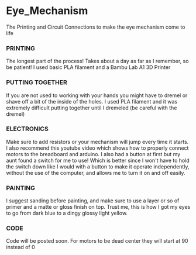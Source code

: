 # Eye_Mechanism
The Printing and Circuit Connections to make the eye mechanism come to life
<h3>PRINTING</h3>
<p>The longest part of the process! Takes about a day as far as I remember, so be patient! I used basic PLA filament and a Bambu Lab A1 3D Printer</p>
<h3>PUTTING TOGETHER</h3>
<p>If you are not used to working with your hands you might have to dremel or shave off a bit of the inside of the holes.
I used PLA filament and it was extremely difficult putting together until I dremeled (be careful with the dremel)
</p>
<h3>ELECTRONICS</h3>
<p>Make sure to add resistors or your mechanism will jump every time it starts. I also recommend this youtube video which shows how to properly connect motors to the breadboard and arduino. I also had a button at first but my aunt found a switch for me to use! Which is better since I won't have to hold the switch down like I would with a button to make it operate independently, without the use of the computer, and allows me to turn it on and off easily.</p>
<h3>PAINTING</h3>
<p>I suggest sanding before painting, and make sure to use a layer or so of primer and a matte or gloss finish on top.
Trust me, this is how I got my eyes to go from dark blue to a dingy glossy light yellow.
</p>
<h3>CODE</h3>
<p>Code will be posted soon. For motors to be dead center they will start at 90 instead of 0</p>
